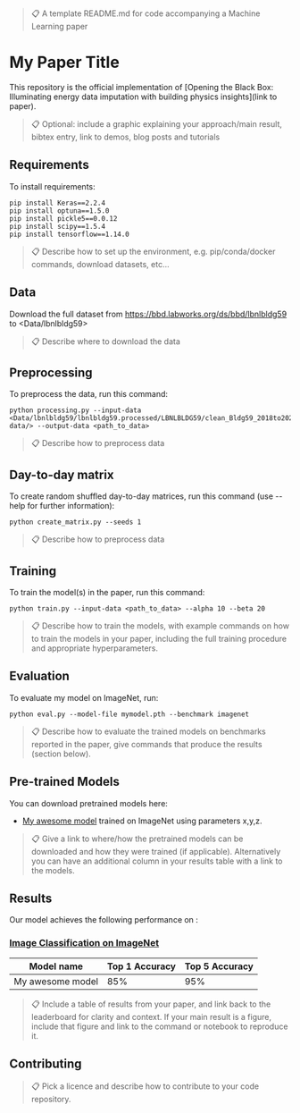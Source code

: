 >📋  A template README.md for code accompanying a Machine Learning paper

# My Paper Title

This repository is the official implementation of [Opening the Black Box: Illuminating energy data imputation with building physics insights](link to paper). 

>📋  Optional: include a graphic explaining your approach/main result, bibtex entry, link to demos, blog posts and tutorials

## Requirements

To install requirements:

```setup
pip install Keras==2.2.4
pip install optuna==1.5.0
pip install pickle5==0.0.12
pip install scipy==1.5.4
pip install tensorflow==1.14.0
```

>📋  Describe how to set up the environment, e.g. pip/conda/docker commands, download datasets, etc...

## Data

Download the full dataset from <https://bbd.labworks.org/ds/bbd/lbnlbldg59> to <Data/lbnlbldg59>

>📋  Describe where to download the data

## Preprocessing

To preprocess the data, run this command:

```preprocessing
python processing.py --input-data <Data/lbnlbldg59/lbnlbldg59.processed/LBNLBLDG59/clean_Bldg59_2018to2020/clean data/> --output-data <path_to_data>
```

>📋  Describe how to preprocess data

## Day-to-day matrix

To create random shuffled day-to-day matrices, run this command (use --help for further information):

```matrix cration
python create_matrix.py --seeds 1
```

>📋  Describe how to preprocess data

## Training

To train the model(s) in the paper, run this command:

```train
python train.py --input-data <path_to_data> --alpha 10 --beta 20
```

>📋  Describe how to train the models, with example commands on how to train the models in your paper, including the full training procedure and appropriate hyperparameters.

## Evaluation

To evaluate my model on ImageNet, run:

```eval
python eval.py --model-file mymodel.pth --benchmark imagenet
```

>📋  Describe how to evaluate the trained models on benchmarks reported in the paper, give commands that produce the results (section below).

## Pre-trained Models

You can download pretrained models here:

- [My awesome model](https://drive.google.com/mymodel.pth) trained on ImageNet using parameters x,y,z. 

>📋  Give a link to where/how the pretrained models can be downloaded and how they were trained (if applicable).  Alternatively you can have an additional column in your results table with a link to the models.

## Results

Our model achieves the following performance on :

### [Image Classification on ImageNet](https://paperswithcode.com/sota/image-classification-on-imagenet)

| Model name         | Top 1 Accuracy  | Top 5 Accuracy |
| ------------------ |---------------- | -------------- |
| My awesome model   |     85%         |      95%       |

>📋  Include a table of results from your paper, and link back to the leaderboard for clarity and context. If your main result is a figure, include that figure and link to the command or notebook to reproduce it. 


## Contributing

>📋  Pick a licence and describe how to contribute to your code repository. 
